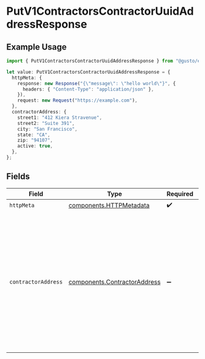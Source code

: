 # PutV1ContractorsContractorUuidAddressResponse

## Example Usage

```typescript
import { PutV1ContractorsContractorUuidAddressResponse } from "@gusto/embedded-api/models/operations/putv1contractorscontractoruuidaddress.js";

let value: PutV1ContractorsContractorUuidAddressResponse = {
  httpMeta: {
    response: new Response("{\"message\": \"hello world\"}", {
      headers: { "Content-Type": "application/json" },
    }),
    request: new Request("https://example.com"),
  },
  contractorAddress: {
    street1: "412 Kiera Stravenue",
    street2: "Suite 391",
    city: "San Francisco",
    state: "CA",
    zip: "94107",
    active: true,
  },
};
```

## Fields

| Field                                                                                                                                                    | Type                                                                                                                                                     | Required                                                                                                                                                 | Description                                                                                                                                              | Example                                                                                                                                                  |
| -------------------------------------------------------------------------------------------------------------------------------------------------------- | -------------------------------------------------------------------------------------------------------------------------------------------------------- | -------------------------------------------------------------------------------------------------------------------------------------------------------- | -------------------------------------------------------------------------------------------------------------------------------------------------------- | -------------------------------------------------------------------------------------------------------------------------------------------------------- |
| `httpMeta`                                                                                                                                               | [components.HTTPMetadata](../../models/components/httpmetadata.md)                                                                                       | :heavy_check_mark:                                                                                                                                       | N/A                                                                                                                                                      |                                                                                                                                                          |
| `contractorAddress`                                                                                                                                      | [components.ContractorAddress](../../models/components/contractoraddress.md)                                                                             | :heavy_minus_sign:                                                                                                                                       | Example response                                                                                                                                         | {<br/>"street_1": "412 Kiera Stravenue",<br/>"street_2": "Suite 391",<br/>"city": "San Francisco",<br/>"state": "CA",<br/>"zip": "94107",<br/>"country": "USA",<br/>"active": true<br/>} |